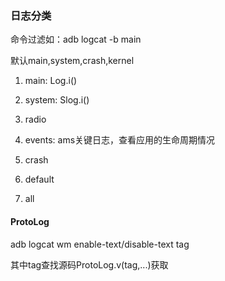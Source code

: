 ### 日志分类
命令过滤如：adb logcat -b main

默认main,system,crash,kernel

1. main: Log.i()

2. system: Slog.i()

3. radio

4. events: ams关键日志，查看应用的生命周期情况

5. crash

6. default

7. all

#### ProtoLog
adb logcat wm enable-text/disable-text tag

其中tag查找源码ProtoLog.v(tag,...)获取